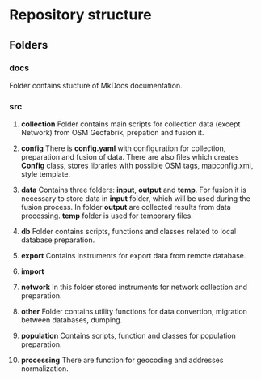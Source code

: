 # Repository structure

## Folders

### __docs__ 
Folder contains stucture of MkDocs documentation. 

### __src__
1. **collection**
Folder contains main scripts for collection data (except Network) from OSM Geofabrik, prepation and fusion it.
2. **config**
There is __config.yaml__ with configuration for collection, preparation and fusion of data. There are also files which creates **Config** class, stores libraries with possible OSM tags, mapconfig.xml, style template.
3. **data**
Contains three folders: __input__, __output__ and __temp__. For fusion it is necessary to store data in __input__ folder, which will be used during the fusion process. In folder __output__ are collected results from data processing. __temp__ folder is used for temporary files.
4. **db** 
Folder contains scripts, functions and classes related to local database preparation.
5. **export**
Contains instruments for export data from remote database.
6. **import**

7. **network**
In this folder stored instruments for network collection and preparation.
8. **other**
Folder contains utility functions for data convertion, migration between databases, dumping.
9. **population**
Contains scripts, function and classes for population preparation.
10. **processing**
There are function for geocoding and addresses normalization.
